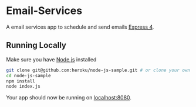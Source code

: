 # Email-Services

A email services app to schedule and send emails [Express 4](http://expressjs.com/).

## Running Locally

Make sure you have [Node.js](http://nodejs.org/) installed

```sh
git clone git@github.com:heroku/node-js-sample.git # or clone your own fork
cd node-js-sample
npm install
node index.js
```

Your app should now be running on [localhost:8080](http://localhost:5000/).